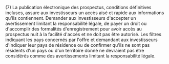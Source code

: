 (7) La publication électronique des prospectus, conditions définitives incluses, assure aux investisseurs un accès aisé et rapide aux informations qu'ils contiennent. Demander aux investisseurs d'accepter un avertissement limitant la responsabilité légale, de payer un droit ou d'accomplir des formalités d'enregistrement pour avoir accès au prospectus nuit à la facilité d'accès et ne doit pas être autorisé. Les filtres indiquant les pays concernés par l'offre et demandant aux investisseurs d'indiquer leur pays de résidence ou de confirmer qu'ils ne sont pas résidents d'un pays ou d'un territoire donné ne devraient pas être considérés comme des avertissements limitant la responsabilité légale.
